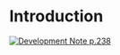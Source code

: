 # Introduction

[![Development Note p.238](https://img.youtube.com/vi/LPed-WEpMnA/0.jpg)](https://www.youtube.com/watch?v=LPed-WEpMnA)

